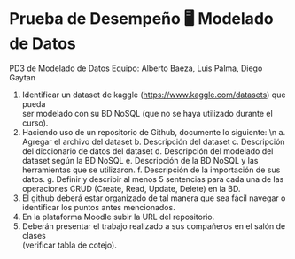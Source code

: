 # Prueba de Desempeño 🖥️ Modelado de Datos


PD3 de Modelado de Datos
Equipo: Alberto Baeza, Luis Palma, Diego Gaytan

1. Identificar un	dataset	de	kaggle	(https://www.kaggle.com/datasets)	que	pueda	
ser	modelado	con	su	BD	NoSQL (que	no	se	haya	utilizado	durante	el	curso).
2. Haciendo	uso	de	un	repositorio	de	Github,	documente	lo	siguiente:
  \n a. Agregar el	archivo	del	dataset
  b. Descripción	del	dataset
  c. Descripción	del	diccionario	de	datos	del	dataset
  d. Descripción	del	modelado	del	dataset	según	la	BD	NoSQL
  e. Descripción	de	la	BD	NoSQL	y	las	herramientas	que	se	utilizaron.
  f. Descripción	de	la	importación	de	sus	datos.
  g. Definir	 y	 describir	 al	 menos	 5	 sentencias	 para	 cada	 una	 de	 las	
    operaciones	CRUD (Create,	Read,	Update,	Delete) en	la	BD.	
3. El	 github deberá	 estar	 organizado	 de	 tal	 manera	 que	 sea	 fácil	 navegar	 o	
identificar	los	puntos	antes	mencionados.
4. En	la	plataforma	Moodle	subir	la	URL	del	repositorio.
5. Deberán	presentar	el	trabajo	realizado	a	sus	compañeros	en	el	salón	de	clases	
(verificar	tabla	de cotejo).
